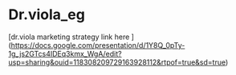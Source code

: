 
# Dr.viola_eg
[dr.viola marketing strategy link here ] (https://docs.google.com/presentation/d/1Y8Q_0pTy-1g_js2GTcs4IDEq3kmx_WgA/edit?usp=sharing&ouid=118308209729163928112&rtpof=true&sd=true)
